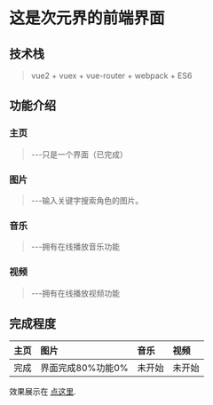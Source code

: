 # 这是次元界的前端界面

## 技术栈
> vue2 + vuex + vue-router + webpack + ES6

## 功能介绍

### 主页
>  ---只是一个界面（已完成）

### 图片
>  ---输入关键字搜索角色的图片。

### 音乐
>  ---拥有在线播放音乐功能

### 视频
>  ---拥有在线播放视频功能

## 完成程度

|主页|图片|音乐|视频|
|:---|:---|:---|:---|
|完成|界面完成80%功能0%|未开始|未开始|

效果展示在 [点这里](http://www.suzumiya.club/vue/).

